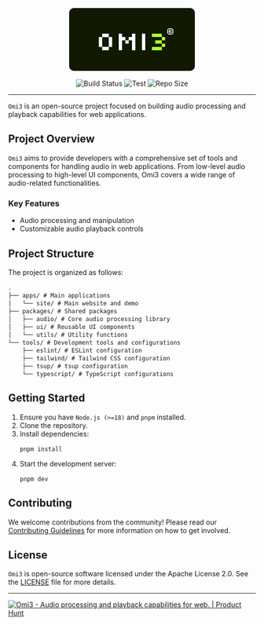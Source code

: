 <div align="center">
  <img src="./logo.svg" alt="Logo Omi3"/>

  <p align="center">
    <img src="https://img.shields.io/github/actions/workflow/status/xyhomi3/omi3/build.yml?branch=main&label=build" alt="Build Status"/>
    <img src="https://img.shields.io/github/actions/workflow/status/xyhomi3/omi3/test.yml?branch=main&label=test" alt="Test"/>
    <img src="https://img.shields.io/github/repo-size/xyhomi3/omi3" alt="Repo Size"/>
  </p>
  
</div>

---

`Omi3` is an open-source project focused on building audio processing and playback capabilities for web applications.

## Project Overview

`Omi3` aims to provide developers with a comprehensive set of tools and components for handling audio in web applications. From low-level audio processing to high-level UI components, Omi3 covers a wide range of audio-related functionalities.

### Key Features

- Audio processing and manipulation
- Customizable audio playback controls

## Project Structure

The project is organized as follows:

```
.
├── apps/ # Main applications
│   └── site/ # Main website and demo
├── packages/ # Shared packages
│   ├── audio/ # Core audio processing library
│   ├── ui/ # Reusable UI components
│   └── utils/ # Utility functions
└── tools/ # Development tools and configurations
    ├── eslint/ # ESLint configuration
    ├── tailwind/ # Tailwind CSS configuration
    ├── tsup/ # tsup configuration
    └── typescript/ # TypeScript configurations
```

## Getting Started

1. Ensure you have `Node.js (>=18)` and `pnpm` installed.
2. Clone the repository.
3. Install dependencies:
   ```
   pnpm install
   ```
4. Start the development server:
   ```
   pnpm dev
   ```

## Contributing

We welcome contributions from the community! Please read our [Contributing Guidelines](CONTRIBUTING.md) for more information on how to get involved.

## License

`Omi3` is open-source software licensed under the Apache License 2.0. See the [LICENSE](LICENSE) file for more details.

---

<a href="https://www.producthunt.com/products/omi3?utm_source=badge-follow&utm_medium=badge&utm_souce=badge-omi3" target="_blank"><img src="https://api.producthunt.com/widgets/embed-image/v1/follow.svg?product_id=605303&theme=light" alt="Omi3 - Audio&#0032;processing&#0032;and&#0032;playback&#0032;capabilities&#0032;for&#0032;web&#0046; | Product Hunt" width="128" height="32" /></a>

